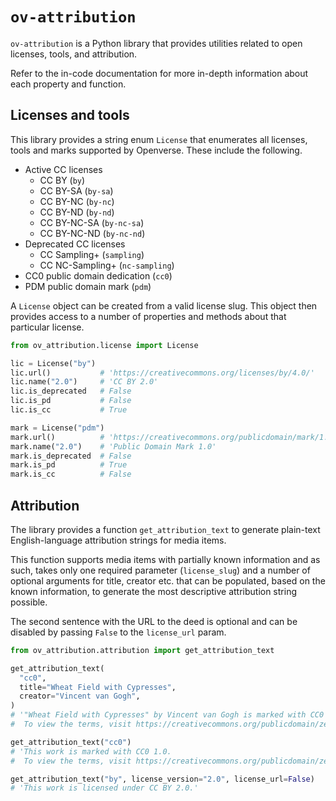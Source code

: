 # `ov-attribution`

`ov-attribution` is a Python library that provides utilities related to open
licenses, tools, and attribution.

Refer to the in-code documentation for more in-depth information about each
property and function.

## Licenses and tools

This library provides a string enum `License` that enumerates all licenses,
tools and marks supported by Openverse. These include the following.

- Active CC licenses
  - CC BY (`by`)
  - CC BY-SA (`by-sa`)
  - CC BY-NC (`by-nc`)
  - CC BY-ND (`by-nd`)
  - CC BY-NC-SA (`by-nc-sa`)
  - CC BY-NC-ND (`by-nc-nd`)
- Deprecated CC licenses
  - CC Sampling+ (`sampling`)
  - CC NC-Sampling+ (`nc-sampling`)
- CC0 public domain dedication (`cc0`)
- PDM public domain mark (`pdm`)

A `License` object can be created from a valid license slug. This object then
provides access to a number of properties and methods about that particular
license.

```python
from ov_attribution.license import License

lic = License("by")
lic.url()           # 'https://creativecommons.org/licenses/by/4.0/'
lic.name("2.0")     # 'CC BY 2.0'
lic.is_deprecated   # False
lic.is_pd           # False
lic.is_cc           # True

mark = License("pdm")
mark.url()          # 'https://creativecommons.org/publicdomain/mark/1.0/'
mark.name("2.0")    # 'Public Domain Mark 1.0'
mark.is_deprecated  # False
mark.is_pd          # True
mark.is_cc          # False
```

## Attribution

The library provides a function `get_attribution_text` to generate plain-text
English-language attribution strings for media items.

This function supports media items with partially known information and as such,
takes only one required parameter (`license_slug`) and a number of optional
arguments for title, creator etc. that can be populated, based on the known
information, to generate the most descriptive attribution string possible.

The second sentence with the URL to the deed is optional and can be disabled by
passing `False` to the `license_url` param.

```python
from ov_attribution.attribution import get_attribution_text

get_attribution_text(
  "cc0",
  title="Wheat Field with Cypresses",
  creator="Vincent van Gogh",
)
# '"Wheat Field with Cypresses" by Vincent van Gogh is marked with CC0 1.0.
#  To view the terms, visit https://creativecommons.org/publicdomain/zero/1.0/.'

get_attribution_text("cc0")
# 'This work is marked with CC0 1.0.
#  To view the terms, visit https://creativecommons.org/publicdomain/zero/1.0/.'

get_attribution_text("by", license_version="2.0", license_url=False)
# 'This work is licensed under CC BY 2.0.'
```
